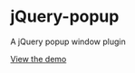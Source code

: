 jQuery-popup
============

<p>A jQuery popup window plugin<p>
<p><a href="http://www.sean-jones.co.uk/projects/jquery-popup/" target="_blank">View the demo</a></p>
